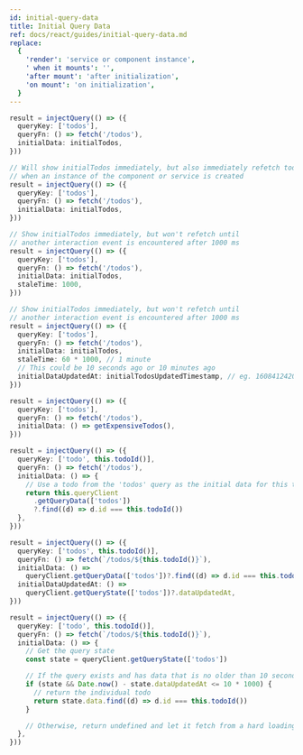 ```yaml
---
id: initial-query-data
title: Initial Query Data
ref: docs/react/guides/initial-query-data.md
replace:
  {
    'render': 'service or component instance',
    ' when it mounts': '',
    'after mount': 'after initialization',
    'on mount': 'on initialization',
  }
---
```


[//]: # 'Example'

```ts
result = injectQuery(() => ({
  queryKey: ['todos'],
  queryFn: () => fetch('/todos'),
  initialData: initialTodos,
}))
```

[//]: # 'Example'
[//]: # 'Example2'

```ts
// Will show initialTodos immediately, but also immediately refetch todos
// when an instance of the component or service is created
result = injectQuery(() => ({
  queryKey: ['todos'],
  queryFn: () => fetch('/todos'),
  initialData: initialTodos,
}))
```

[//]: # 'Example2'
[//]: # 'Example3'

```ts
// Show initialTodos immediately, but won't refetch until
// another interaction event is encountered after 1000 ms
result = injectQuery(() => ({
  queryKey: ['todos'],
  queryFn: () => fetch('/todos'),
  initialData: initialTodos,
  staleTime: 1000,
}))
```

[//]: # 'Example3'
[//]: # 'Example4'

```ts
// Show initialTodos immediately, but won't refetch until
// another interaction event is encountered after 1000 ms
result = injectQuery(() => ({
  queryKey: ['todos'],
  queryFn: () => fetch('/todos'),
  initialData: initialTodos,
  staleTime: 60 * 1000, // 1 minute
  // This could be 10 seconds ago or 10 minutes ago
  initialDataUpdatedAt: initialTodosUpdatedTimestamp, // eg. 1608412420052
}))
```

[//]: # 'Example4'
[//]: # 'Example5'

```ts
result = injectQuery(() => ({
  queryKey: ['todos'],
  queryFn: () => fetch('/todos'),
  initialData: () => getExpensiveTodos(),
}))
```

[//]: # 'Example5'
[//]: # 'Example6'

```ts
result = injectQuery(() => ({
  queryKey: ['todo', this.todoId()],
  queryFn: () => fetch('/todos'),
  initialData: () => {
    // Use a todo from the 'todos' query as the initial data for this todo query
    return this.queryClient
      .getQueryData(['todos'])
      ?.find((d) => d.id === this.todoId())
  },
}))
```

[//]: # 'Example6'
[//]: # 'Example7'

```ts
result = injectQuery(() => ({
  queryKey: ['todos', this.todoId()],
  queryFn: () => fetch(`/todos/${this.todoId()}`),
  initialData: () =>
    queryClient.getQueryData(['todos'])?.find((d) => d.id === this.todoId()),
  initialDataUpdatedAt: () =>
    queryClient.getQueryState(['todos'])?.dataUpdatedAt,
}))
```

[//]: # 'Example7'
[//]: # 'Example8'

```ts
result = injectQuery(() => ({
  queryKey: ['todo', this.todoId()],
  queryFn: () => fetch(`/todos/${this.todoId()}`),
  initialData: () => {
    // Get the query state
    const state = queryClient.getQueryState(['todos'])

    // If the query exists and has data that is no older than 10 seconds...
    if (state && Date.now() - state.dataUpdatedAt <= 10 * 1000) {
      // return the individual todo
      return state.data.find((d) => d.id === this.todoId())
    }

    // Otherwise, return undefined and let it fetch from a hard loading state!
  },
}))
```

[//]: # 'Example8'
[//]: # 'Materials'
[//]: # 'Materials'
